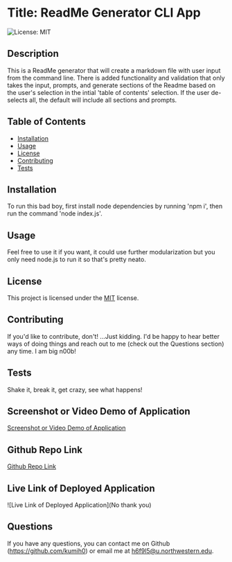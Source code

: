 
  # Title: ReadMe Generator CLI App

  ![License: MIT](https://img.shields.io/badge/license-MIT-green)

  ## Description
  
  This is a ReadMe generator that will create a markdown file with user input from the command line.  There is added functionality and validation that only takes the input, prompts, and generate sections of the Readme based on the user's selection in the intial 'table of contents' selection.  If the user de-selects all, the default will include all sections and prompts.
  
  ## Table of Contents 
    
* [Installation](#installation)
* [Usage](#usage)
* [License](#license)
* [Contributing](#contributing)
* [Tests](#tests)
  
  
 ## Installation 
 
 To run this bad boy, first install node dependencies by running 'npm i', then run the command 'node index.js'. 

 ## Usage 
 
 Feel free to use it if you want, it could use further modularization but you only need node.js to run it so that's pretty neato. 
 
 ## License 
 
 This project is licensed under the [MIT](https://opensource.org/licenses/MIT) license. 
 

 ## Contributing 
 
 If you'd like to contribute, don't! ...Just kidding. I'd be happy to hear better ways of doing things and reach out to me (check out the Questions section) any time. I am big n00b! 

 ## Tests 
 
 Shake it, break it, get crazy, see what happens!  


  ## Screenshot or Video Demo of Application

  [Screenshot or Video Demo of Application](https://drive.google.com/file/d/1hHdGoWAzcaUEvXdCOw5hOzYP1vXIPgqf/view)

  ## Github Repo Link

  [Github Repo Link](https://github.com/kumih0/mod9-readmegen)

  ## Live Link of Deployed Application

  ![Live Link of Deployed Application](No thank you)
  
  ## Questions
  If you have any questions, you can contact me on Github (https://github.com/kumih0) or email me at h6f9l5@u.northwestern.edu.
